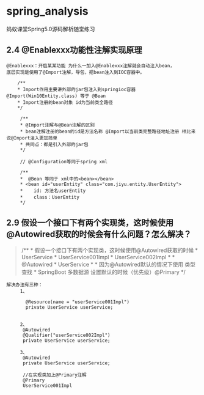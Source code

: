 # spring_analysis
蚂蚁课堂Spring5.0源码解析随堂练习
## 2.4 **@Enablexxx**功能性注解实现原理
    @Enablexxx：开启某某功能 为什么一加入@Enablexxx注解就会自动注入bean，
    底层实现是使用了@Import注解，导包，把bean注入到IOC容器中。
    
        /**
        * Import作用主要讲外部的jar包注入到springioc容器 @Import(Win10Entity.class) 等于 @Bean
        * Import注册的bean对象 id为当前类全路径
        */
        
         /**
         * @Import注解与@Bean注解的区别
         * bean注解注册的bean的id是方法名称 @Import以当前类完整路径地址注册 相比来说@Import注入更加简单
         * 共同点：都是引入外部的jar包
         */
         
         // @Configuration等同于spring xml
         
         /**
         *  @Bean 等同于 xml中的<bean></bean>
         * <bean id="userEntity" class="com.jiyu.entity.UserEntity">
         *    id: 方法名userEntity
         *    class：UserEntity
         */
 
 ## 2.9 假设一个接口下有两个实现类，这时候使用@Autowired获取的时候会有什么问题？怎么解决？
 > /**
    * 假设一个接口下有两个实现类，这时候使用@Autowired获取的时候
    * UserService
    * UserService001Impl
    * UserService002Impl
    * 
    * @Autowired
    * UserService
    * 
    * 因为@Autowired默认的情况下使用 类型查找
    * SpringBoot 多数据源 设置默认的时候（优先级）@Primary
    */
    
    
    解决办法有三种：
         1、
         
           @Resource(name = "userService001Impl")
           private UserService userService;
       
         
         2、
          @Autowired
          @Qualifier("userService002Impl")      
          private UserService userService;
        
         3、    
          @Autowired 
          private UserService userService;
          
          //在实现类加上@Primary注解
          @Primary
          UserService001Impl
          
          